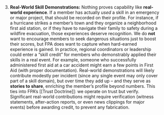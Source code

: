 3. **Real-World Skill Demonstrations:** Nothing proves capability like **real-world experience**. If a member has actually _used_ a skill in an emergency or major project, that should be recorded on their profile. For instance, if a hurricane strikes a member’s town and they organize a neighborhood first aid station, or if they have to navigate their family to safety during a wildfire evacuation, those experiences deserve recognition. We do **not** want to encourage members to seek dangerous situations just to boost their scores, but FPA does want to capture when hard-earned experience is gained. In practice, regional coordinators or leadership could enter a “skill credit” for members who demonstrably applied their skills in a real event. For example, someone who successfully administered first aid at a car accident might earn a few points in First Aid (with proper documentation). Real-world demonstrations will likely contribute modestly per incident (since any single event may only cover part of a skill domain), but over time they add up – and they serve as **stories to share**, enriching the member’s profile beyond numbers. This ties into FPA’s [[Trust Doctrine]]: we operate on trust but verify. Significant real-world contributions might require verification (witness statements, after-action reports, or even news clippings for major events) before awarding credit, to prevent any fabrication.